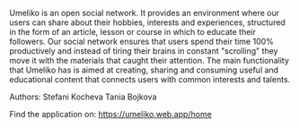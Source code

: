 Umeliko is an open social network. It provides an environment where our users can share about their hobbies, interests and experiences, structured in the form of an article, lesson or course in which to educate their followers. Our social network ensures that users spend their time 100% productively and instead of tiring their brains in constant "scrolling" they move it with the materials that caught their attention.
The main functionality that Umeliko has is aimed at creating, sharing and consuming useful and educational content that connects users with common interests and talents.

Authors:
Stefani Kocheva
Tania Bojkova

Find the application on:
https://umeliko.web.app/home
